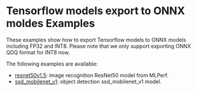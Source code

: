 # Tensorflow models export to ONNX moldes Examples

These examples show how to export Tensorflow models to ONNX models including FP32 and INT8.
Please note that we only support exporting ONNX QDQ format for INT8 now.

The following examples are available:

* [resnet50v1.5](/examples/tensorflow/tf2onnx/resnet50v1.5): image recognition ResNet50 model from MLPerf.
* [ssd_mobilenet_v1](/examples/tensorflow/tf2onnx/ssd_mobilenet_v1): object detection ssd_mobilenet_v1 model.
